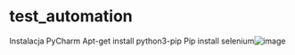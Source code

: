 # test_automation
Instalacja PyCharm
Apt-get install python3-pip
Pip install selenium![image](https://user-images.githubusercontent.com/1006180/186721004-89cefe5e-8d8a-49de-a867-db8a83820d7d.png)
